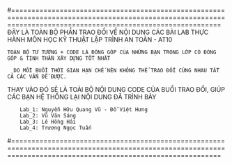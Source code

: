 #================================================================================================================================================================
  ĐÂY LÀ TOÀN BỘ PHẦN TRAO ĐỔI VỀ NỘI DUNG CÁC BÀI LAB THỰC HÀNH MÔN HỌC KỸ THUẬT LẬP TRÌNH AN TOÀN - AT10 
  
    TOÀN BỘ TƯ TƯỞNG + CODE LÀ ĐÓNG GÓP CỦA NHỮNG BẠN TRONG LỚP CÓ ĐÓNG GÓP & TINH THẦN XÂY DỰNG TỐT NHẤT
    
      DO MỖI BUỔI THỜI GIAN HẠN CHẾ NÊN KHÔNG THỂ TRAO ĐỔI CÙNG NHAU TẤT CẢ CÁC VẤN ĐỀ ĐƯỢC.
        
THAY VÀO ĐÓ SẼ LÀ TOÀI BỘ NỘI DUNG CODE CỦA BUỔI TRAO ĐỔI, GIÚP CÁC BẠN HỆ THỐNG LẠI NỘI DUNG ĐÃ TRÌNH BÀY
        
        Lab_1: Nguyễn Hữu Quang Vũ - Đỗ Việt Hưng
        Lab_2: Vũ Văn Sáng
        Lab_3: Lê Hồng Hải
        Lab_4: Trương Ngọc Tuấn
#================================================================================================================================================================
